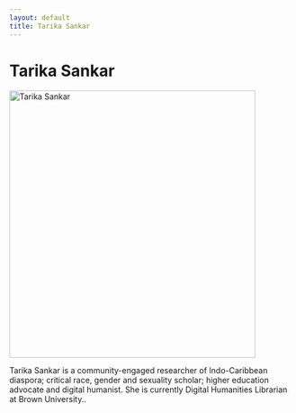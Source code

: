 ```yaml
---
layout: default
title: Tarika Sankar
---
```

<div class="blurb">
	<h1>Tarika Sankar</h1>
	<img src="Professional headshot.jpg" alt="Tarika Sankar" style="width:437px;height:474px;">
	<p>Tarika Sankar is a community-engaged researcher of Indo-Caribbean diaspora; critical race, gender and sexuality scholar; higher education advocate and digital humanist. She is currently Digital Humanities Librarian at Brown University..</p>
</div><!-- /.blurb -->
